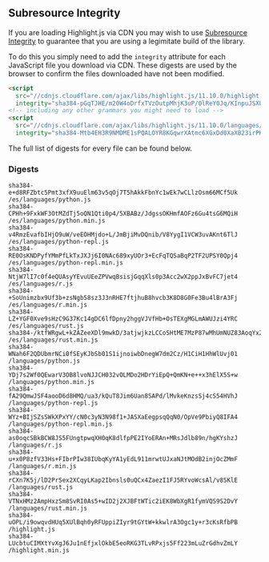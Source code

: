 ## Subresource Integrity

If you are loading Highlight.js via CDN you may wish to use [Subresource Integrity](https://developer.mozilla.org/en-US/docs/Web/Security/Subresource_Integrity) to guarantee that you are using a legimitate build of the library.

To do this you simply need to add the `integrity` attribute for each JavaScript file you download via CDN. These digests are used by the browser to confirm the files downloaded have not been modified.

```html
<script
  src="//cdnjs.cloudflare.com/ajax/libs/highlight.js/11.10.0/highlight.min.js"
  integrity="sha384-pGqTJHE/m20W4oDrfxTVzOutpMhjK3uP/0lReY0Jq/KInpuJSXUnk4WAYbciCLqT"></script>
<!-- including any other grammars you might need to load -->
<script
  src="//cdnjs.cloudflare.com/ajax/libs/highlight.js/11.10.0/languages/go.min.js"
  integrity="sha384-Mtb4EH3R9NMDME1sPQALOYR8KGqwrXAtmc6XGxDd0XaXB23irPKsuET0JjZt5utI"></script>
```

The full list of digests for every file can be found below.

### Digests

```
sha384-e+d8RFZbtc5Pmt3xfX9uuElm63v5qOj7T5hAkkFbnYc1wEk7wCLlzOsm66MCf5Uk /es/languages/python.js
sha384-CPHh+9FxkWF3OtMZdTj5oQN1Qti0p4/5XBABz/JdgssOKHmfAOFz6Gu4tsG6MQiH /es/languages/python.min.js
sha384-v4RmzEvafbIHjO9uW/veEOHMjdo+L/JmBjiMvDQnib/V8YygI1VCW3uvAKnt6TlJ /es/languages/python-repl.js
sha384-RE0OsKNDPyfYMmPfLkTxJXJj6I0NAc689xyUOr3+EcFqTQSaBqP2TF2UPSY0Qpj4 /es/languages/python-repl.min.js
sha384-NtjW7lI7c0f4eQUAsyYEvuUEeZPVwqBsisjGqqXls0p3Acc2wX2ppJxBvFC7jet4 /es/languages/r.js
sha384-+SoUnimzbx9Uf3b+zsNgb58sz3J3nRHE7ftjhuB8hvcb3K8D8G0Fe3Bu4lBrA3Fj /es/languages/r.min.js
sha384-LZ+YGF0Xve9sHzC9G37Kc14gDC6lfDpny2hggVJVfHb+OsTEXgMGLmAWUJzi4YRC /es/languages/rust.js
sha384-/ktfWRgwL+kZAZeeXDl9mwkD/3atjwjkzLCCoSHtME7MzP87wMhUmNUZ83AoqYx2 /es/languages/rust.min.js
sha384-WNah6F2QDUbmrNCi0fSEyKJbSb01S1ijnoiwbDnegW7dm2Cz/H1CiH1HhWlUvj01 /languages/python.js
sha384-YDj7s2Wf0QEwarV3OB8lvoNJJCH032vOLMDo2HDrYiEpQ+QmKN+e++x3hElX5S+w /languages/python.min.js
sha384-fA29QmwJSF4aooD6d8HMQ/ua3/kQuT8Jim6Uan8SAPd/lMvkeKnzsSj4cS54HVhJ /languages/python-repl.js
sha384-WYz+BIjSZsSWkXPxYY/cN0c3yN3N98f1+JASXaEegpsqQqN0/OpVe9PbiyQ8IFA4 /languages/python-repl.min.js
sha384-as0oqcSBkBCW8JS5FUngtpwqXH0qK8dlfpPE2IYoERAn+MRsJdlb89n/hgKYshzJ /languages/r.js
sha384-u+x0P8zfV33Hs+FIbrPIw38IUbqKyYA1yEdL911mrwtUJxaNJtMOdB2injOcZMmF /languages/r.min.js
sha384-rCXn7K5j/lD2PrSex2XCqyLKap2Ibnsls0uQCx4ZaezI1FJ5RYvoWcsAl/v8SKlE /languages/rust.js
sha384-VTNxHMz2AmpHxzSm8SvRI0As5+wID2j2XJBFtWTic2iEK8WbXgR1fymVQS9S2DvY /languages/rust.min.js
sha384-uOPL/i9owqvdHUq5XUlBqh0yRFUppiZIyr9tGYtW+kkwlrA3Ogc1y+r3cKsRfbPB /highlight.js
sha384-LUcbtuCIMXtYvXgJ6Ju1nEfjxlOkbE5eoRKG3TLvRPxjs5Ff223mLuZrGdhvZmLY /highlight.min.js
```

